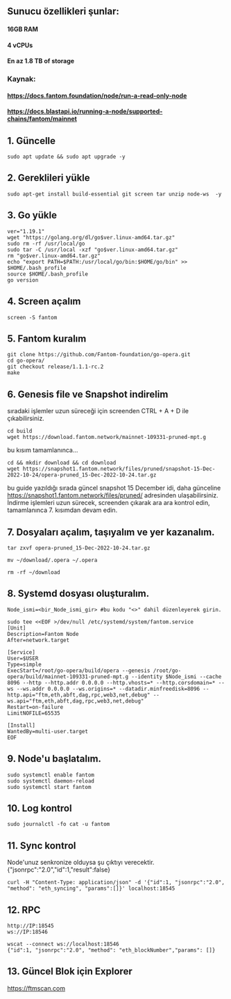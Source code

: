 ## Sunucu özellikleri şunlar:
#### 16GB RAM
#### 4 vCPUs
#### En az 1.8 TB of storage
### Kaynak: 
#### https://docs.fantom.foundation/node/run-a-read-only-node 
#### https://docs.blastapi.io/running-a-node/supported-chains/fantom/mainnet
## 1. Güncelle
```
sudo apt update && sudo apt upgrade -y

```
## 2. Gereklileri yükle
```
sudo apt-get install build-essential git screen tar unzip node-ws  -y

```
## 3. Go yükle
```
ver="1.19.1"
wget "https://golang.org/dl/go$ver.linux-amd64.tar.gz"
sudo rm -rf /usr/local/go
sudo tar -C /usr/local -xzf "go$ver.linux-amd64.tar.gz"
rm "go$ver.linux-amd64.tar.gz"
echo "export PATH=$PATH:/usr/local/go/bin:$HOME/go/bin" >> $HOME/.bash_profile
source $HOME/.bash_profile
go version
```
## 4. Screen açalım
```
screen -S fantom
```
## 5. Fantom kuralım
```
git clone https://github.com/Fantom-foundation/go-opera.git
cd go-opera/
git checkout release/1.1.1-rc.2
make
```
## 6. Genesis file ve Snapshot indirelim
sıradaki işlemler uzun süreceği için screenden CTRL + A + D ile çıkabilirsiniz.
```
cd build
wget https://download.fantom.network/mainnet-109331-pruned-mpt.g
```
bu kısım tamamlanınca...

```
cd && mkdir download && cd download
wget https://snapshot1.fantom.network/files/pruned/snapshot-15-Dec-2022-10-24/opera-pruned_15-Dec-2022-10-24.tar.gz
```
bu guide yazıldığı sırada güncel snapshot 15 December idi, daha günceline https://snapshot1.fantom.network/files/pruned/ adresinden ulaşabilirsiniz.
İndirme işlemleri uzun sürecek, screenden çıkarak ara ara kontrol edin, tamamlanınca 7. kısımdan devam edin.
## 7. Dosyaları açalım, taşıyalım ve yer kazanalım.
```
tar zxvf opera-pruned_15-Dec-2022-10-24.tar.gz
```
```
mv ~/download/.opera ~/.opera
```
```
rm -rf ~/download
```
## 8. Systemd dosyası oluşturalım.
```
Node_ismi=<bir_Node_ismi_gir> #bu kodu "<>" dahil düzenleyerek girin.
```
```
sudo tee <<EOF >/dev/null /etc/systemd/system/fantom.service
[Unit]
Description=Fantom Node
After=network.target

[Service]
User=$USER
Type=simple
ExecStart=/root/go-opera/build/opera --genesis /root/go-opera/build/mainnet-109331-pruned-mpt.g --identity $Node_ismi --cache 8096 --http --http.addr 0.0.0.0 --http.vhosts=* --http.corsdomain=* --ws --ws.addr 0.0.0.0 --ws.origins=* --datadir.minfreedisk=8096 --http.api="ftm,eth,abft,dag,rpc,web3,net,debug" --ws.api="ftm,eth,abft,dag,rpc,web3,net,debug"
Restart=on-failure
LimitNOFILE=65535

[Install]
WantedBy=multi-user.target
EOF
```
## 9. Node'u başlatalım.
```
sudo systemctl enable fantom
sudo systemctl daemon-reload
sudo systemctl start fantom
```
## 10. Log kontrol
```
sudo journalctl -fo cat -u fantom
```
## 11. Sync kontrol
Node'unuz senkronize olduysa şu çıktıyı verecektir. {"jsonrpc":"2.0","id":1,"result":false}
```
curl -H "Content-Type: application/json" -d '{"id":1, "jsonrpc":"2.0", "method": "eth_syncing", "params":[]}' localhost:18545
```
## 12. RPC
```
http://IP:18545
ws://IP:18546
```
```
wscat --connect ws://localhost:18546
{"id":1, "jsonrpc":"2.0", "method": "eth_blockNumber","params": []}
```
## 13. Güncel Blok için Explorer
https://ftmscan.com



